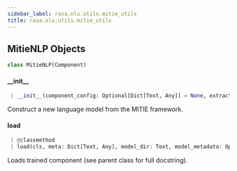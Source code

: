 ```yaml
---
sidebar_label: rasa.nlu.utils.mitie_utils
title: rasa.nlu.utils.mitie_utils
---
```

## MitieNLP Objects

```python
class MitieNLP(Component)
```

#### \_\_init\_\_

```python
 | __init__(component_config: Optional[Dict[Text, Any]] = None, extractor: Optional["mitie.total_word_feature_extractor"] = None) -> None
```

Construct a new language model from the MITIE framework.

#### load

```python
 | @classmethod
 | load(cls, meta: Dict[Text, Any], model_dir: Text, model_metadata: Optional[Metadata] = None, cached_component: Optional["MitieNLP"] = None, **kwargs: Any, ,) -> "MitieNLP"
```

Loads trained component (see parent class for full docstring).

